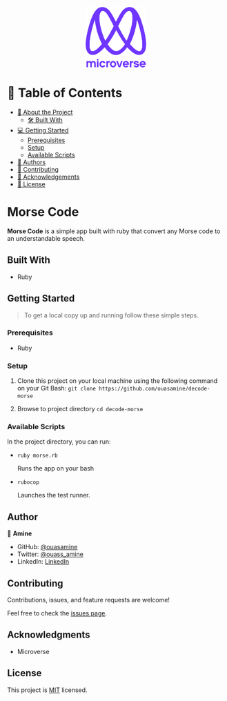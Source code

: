 <div align="center">

  <img src="murple_logo.png" alt="logo" width="140"  height="auto" />
  <br/>

</div>

# 📗 Table of Contents

- [📖 About the Project](#air-quality-index )
  - [🛠 Built With](#built-with)
- [💻 Getting Started](#getting-started)
  - [Prerequisites](#prerequisites)
  - [Setup](#setup)
  - [Available Scripts](#available-scripts)
- [👥 Authors](#author)
- [🤝 Contributing](#contributing)
- [🙏 Acknowledgements](#acknowledgments)
- [📝 License](#license)


# Morse Code


**Morse Code** is a simple app built with ruby that convert any Morse code to an understandable speech.

## Built With

<ul>
  <li><a>Ruby</a></li>
</ul>


## Getting Started 

> To get a local copy up and running follow these simple steps.

### Prerequisites

- Ruby

### Setup

1. Clone this project on your local machine using the following command on your Git Bash: `git clone https://github.com/ouasamine/decode-morse`

2. Browse to project directory `cd decode-morse`

### Available Scripts

In the project directory, you can run:

- `ruby morse.rb`

  Runs the app on your bash

- `rubocop`

  Launches the test runner.

## Author

👤 **Amine**

- GitHub: [@ouasamine](https://github.com/ouasamine)
- Twitter: [@ouass_amine](https://twitter.com/ouass_amine)
- LinkedIn: [LinkedIn](https://www.linkedin.com/in/amine-ouassef/)


## Contributing 

Contributions, issues, and feature requests are welcome!

Feel free to check the [issues page](../../issues/).


## Acknowledgments 

- Microverse 

## License 

This project is [MIT](./LICENSE) licensed.
